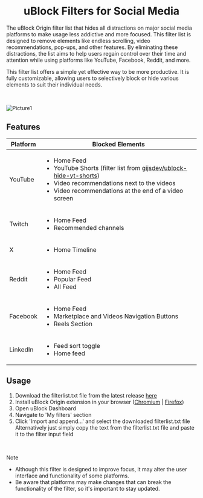 # <h1 align="center">uBlock Filters for Social Media</h1>

<p>
  The uBlock Origin filter list that hides all distractions on major social media platforms to make usage less addictive and more focused. This filter list is designed to remove elements like endless scrolling, video recommendations, pop-ups, and other features. By eliminating these distractions, the list aims to help users regain control over their time and attention while using platforms like YouTube, Facebook, Reddit, and more.
</p>
<p>
This filter list offers a simple yet effective way to be more productive. It is fully customizable, allowing users to selectively block or hide various elements to suit their individual needs.
</p>
<br/>

![Picture1](https://github.com/user-attachments/assets/9d0c1915-1052-4e0e-8da8-7c7f422d6428)

## Features
<table>
  <thead>
    <tr>
      <th>Platform</th>
      <th>Blocked Elements</th>
    </tr>
  </thead>
  <tbody>
    <tr>
      <td>YouTube</td>
      <td>
        <ul>
          <li>Home Feed</li>
          <li>YouTube Shorts (filter list from <a href="https://github.com/gijsdev/ublock-hide-yt-shorts">gijsdev/ublock-hide-yt-shorts</a>)</li>
          <li>Video recommendations next to the videos</li>
          <li>Video recommendations at the end of a video screen</li>
        </ul>
      </td>
    </tr>
    <tr>
      <td>Twitch</td>
      <td>
        <ul>
          <li>Home Feed</li>
          <li>Recommended channels</li>
        </ul>
      </td>
    </tr>
    <tr>
      <td>X</td>
      <td>
        <ul>
          <li>Home Timeline</li>
        </ul>
      </td>
    </tr>
    <tr>
      <td>Reddit</td>
      <td>
        <ul>
          <li>Home Feed</li>
          <li>Popular Feed</li>
          <li>All Feed</li>
        </ul>
      </td>
    </tr>
    <tr>
      <td>Facebook</td>
      <td>
        <ul>
          <li>Home Feed</li>
          <li>Marketplace and Videos Navigation Buttons</li>
          <li>Reels Section</li>
        </ul>
      </td>
    </tr>
    <tr>
      <td>LinkedIn</td>
      <td>
        <ul>
          <li>Feed sort toggle</li>
          <li>Home feed</li>
        </ul>
      </td>
    </tr>
  </tbody>
</table>



## Usage

<ol>
  <li>Download the filterlist.txt file from the latest release <a href='https://github.com/BevizLaszlo/UBlock-Filters-for-Social-Media/releases/latest'>here</a></li>
  <li>
    Install uBlock Origin extension in your browser (<a href='https://chromewebstore.google.com/detail/ublock-origin/cjpalhdlnbpafiamejdnhcphjbkeiagm'>Chromium</a> | <a href='https://addons.mozilla.org/en-US/firefox/addon/ublock-origin/'>Firefox</a>)
  </li>
  <li>Open uBlock Dashboard</li>
  <li>Navigate to 'My filters' section</li>
  <li>
    Click 'Import and append...' and select the downloaded filterlist.txt file <br/>
    Alternatively just simply copy the text from the filterlist.txt file and paste it to the filter input field
  </li>
</ol>
<br/>

> [!NOTE]
><ul>
>  <li>Although this filter is designed to improve focus, it may alter the user interface and functionality of some platforms.</li>
>  <li>Be aware that platforms may make changes that can break the functionality of the filter, so it's important to stay updated.</li>
></ul>
